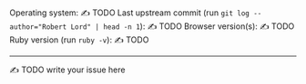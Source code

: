 <!--
⚠️  READ THIS BEFORE SUBMITTING ⚠️

Thanks for submitting a bug to Slate! If you've got a question about how to implement some feature, are encountering some unusual behavior in your fork of Slate, or if you want to chat, please start a new thread in our Spectrum community here! I monitor it for new threads, and it makes it easy for knowledgeable members of the community to help solve problems.

-> https://spectrum.chat/slate <-

If you've found a bug with Slate upstream that you're still encountering even in a lightly modified Slate, you're in the right place! Please fill out the form below with the issue you're having and we'll take a look. :)
-->

Operating system: ✍️ TODO
Last upstream commit (run `git log --author="Robert Lord" | head -n 1`): ✍️ TODO
Browser version(s): ✍️ TODO
Ruby version (run `ruby -v`):  ✍️ TODO

---

✍️ TODO write your issue here
